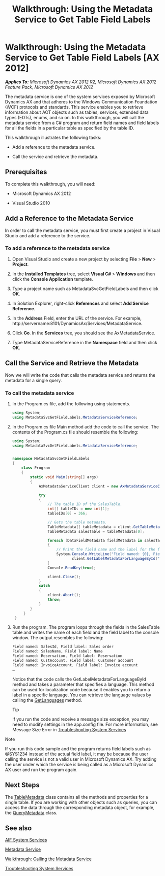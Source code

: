 ﻿---
title: 'Walkthrough: Using the Metadata Service to Get Table Field Labels'
TOCTitle: 'Walkthrough: Using the Metadata Service to Get Table Field Labels'
ms:assetid: f1951083-4bb0-4c17-a783-d44eab36fb87
ms:mtpsurl: https://technet.microsoft.com/en-us/library/Gg848138(v=AX.60)
ms:contentKeyID: 35253368
ms.date: 11/07/2012
mtps_version: v=AX.60
dev_langs:
- csharp
---

# Walkthrough: Using the Metadata Service to Get Table Field Labels [AX 2012]


_**Applies To:** Microsoft Dynamics AX 2012 R2, Microsoft Dynamics AX 2012 Feature Pack, Microsoft Dynamics AX 2012_

The metadata service is one of the system services exposed by Microsoft Dynamics AX and that adheres to the Windows Communication Foundation (WCF) protocols and standards. This service enables you to retrieve information about AOT objects such as tables, services, extended data types (EDTs), enums, and so on. In this walkthrough, you will call the metadata service from a C\# program and return field names and field labels for all the fields in a particular table as specified by the table ID.

This walkthrough illustrates the following tasks:

  - Add a reference to the metadata service.

  - Call the service and retrieve the metadata.

## Prerequisites

To complete this walkthrough, you will need:

  - Microsoft Dynamics AX 2012

  - Visual Studio 2010

## Add a Reference to the Metadata Service

In order to call the metadata service, you must first create a project in Visual Studio and add a reference to the service.

### To add a reference to the metadata service

1.  Open Visual Studio and create a new project by selecting **File** \> **New** \> **Project**.

2.  In the **Installed Templates** tree, select **Visual C\#** \> **Windows** and then click the **Console Application** template.

3.  Type a project name such as MetadataSvcGetFieldLabels and then click **OK**.

4.  In Solution Explorer, right-click **References** and select **Add Service Reference**.

5.  In the **Address** Field, enter the URL of the service. For example, http://servername:8101/DynamicsAx/Services/MetadataService.

6.  Click **Go**. In the **Services** tree, you should see the AxMetadataService.

7.  Type MetadataServiceReference in the **Namespace** field and then click **OK**.

## Call the Service and Retrieve the Metadata

Now we will write the code that calls the metadata service and returns the metadata for a single query.

### To call the metadata service

1.  In the Program.cs file, add the following using statements.
    
    ``` csharp
    using System;
    using MetadataSvcGetFieldLabels.MetadataServiceReference;
    ```

2.  In the Program.cs file Main method add the code to call the service. The contents of the Program.cs file should resemble the following:
    
    ``` csharp
    using System;
    using MetadataSvcGetFieldLabels.MetadataServiceReference;
    
    
    namespace MetadataSvcGetFieldLabels
    {
        class Program
        {
            static void Main(string[] args)
            {
                AxMetadataServiceClient client = new AxMetadataServiceClient();
    
                try
                {
                    // The table ID of the SalesTable.
                    int[] tableIDs = new int[1];
                    tableIDs[0] = 366;
    
                    // Gets the table metadata.
                    TableMetadata[] tableMetadata = client.GetTableMetadataById(tableIDs);
                    TableMetadata salesTable = tableMetadata[0];
    
                    foreach (DataFieldMetadata fieldMetadata in salesTable.Fields)
                    {
                        // Print the field name and the label for the field to the console.
                        System.Console.WriteLine("Field named: {0}, Field label: {1}", fieldMetadata.Name, 
                               client.GetLabelMetadataForLanguageById("EN-US", new string[] { fieldMetadata.LabelId })[0].LabelString);
                    }
                    Console.ReadKey(true);
    
                    client.Close();
                }
                catch
                {
                    client.Abort();
                    throw;
                }
            }
         }
     }
    ```

3.  Run the program. The program loops through the fields in the SalesTable table and writes the name of each field and the field label to the console window. The output resembles the following:
    
    ``` csharp
    Field named: SalesId, Field label: Sales order
    Field named: SalesName, Field label: Name
    Field named: Reservation, Field label: Reservation
    Field named: CustAccount, Field label: Customer account
    Field named: InvoiceAccount, Field label: Invoice account
    …
    ```
    
    Notice that the code calls the GetLabelMetadataForLanguageById method and takes a parameter that specifies a language. This method can be used for localization code because it enables you to return a label in a specific language. You can retrieve the language values by calling the [GetLanguages](https://technet.microsoft.com/en-us/library/hh188013\(v=ax.60\)) method.
    

    > [!TIP]
    > <P>If you run the code and receive a message size exception, you may need to modify settings in the app.config file. For more information, see Message Size Error in <A href="troubleshooting-system-services.md">Troubleshooting System Services</A></P>




> [!NOTE]
> <P>If you run this code sample and the program returns field labels such as @SYS1234 instead of the actual field label, it may be because the user calling the service is not a valid user in Microsoft Dynamics AX. Try adding the user under which the service is being called as a Microsoft Dynamics AX user and run the program again.</P>



## Next Steps

The [TableMetadata](https://technet.microsoft.com/en-us/library/hh130058\(v=ax.60\)) class contains all the methods and properties for a single table. If you are working with other objects such as queries, you can access the data through the corresponding metadata object, for example, the [QueryMetadata](https://technet.microsoft.com/en-us/library/hh151954\(v=ax.60\)) class.

## See also

[AIF System Services](aif-system-services.md)

[Metadata Service](metadata-service.md)

[Walkthrough: Calling the Metadata Service](walkthrough-calling-the-metadata-service.md)

[Troubleshooting System Services](troubleshooting-system-services.md)

